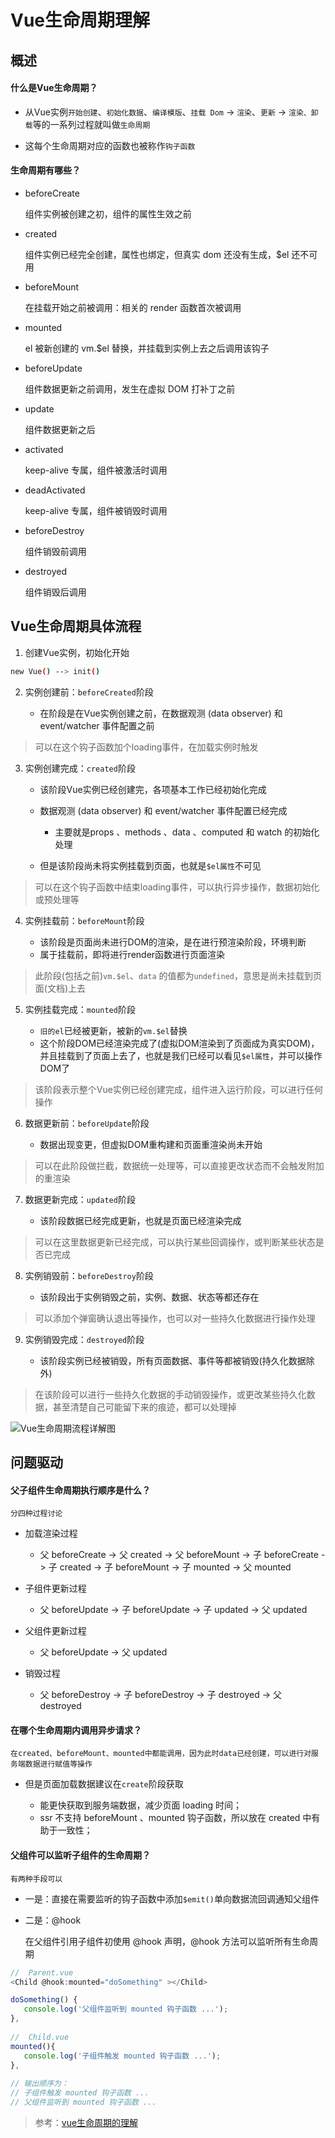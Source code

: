 <!--
 * @Description: 
 * @Date: 2019-08-10 01:46:28
 * @LastEditors: phoebus
 * @LastEditTime: 2019-08-21 18:25:07
 -->
# Vue生命周期理解

## 概述

#### 什么是Vue生命周期？

* 从Vue实例`开始创建`、`初始化数据`、`编译模版`、`挂载 Dom` -> `渲染`、`更新` -> `渲染、卸载`等的一系列过程就叫做`生命周期`

* 这每个生命周期对应的函数也被称作`钩子函数`

#### 生命周期有哪些？

* beforeCreate

	组件实例被创建之初，组件的属性生效之前

* created

	组件实例已经完全创建，属性也绑定，但真实 dom 还没有生成，$el 还不可用

* beforeMount

	在挂载开始之前被调用：相关的 render 函数首次被调用

* mounted

	el 被新创建的 vm.$el 替换，并挂载到实例上去之后调用该钩子

* beforeUpdate

	组件数据更新之前调用，发生在虚拟 DOM 打补丁之前

* update

	组件数据更新之后

* activated

	keep-alive 专属，组件被激活时调用

* deadActivated

	keep-alive 专属，组件被销毁时调用

* beforeDestroy

	组件销毁前调用

* destroyed

	组件销毁后调用

## Vue生命周期具体流程

1. 创建Vue实例，初始化开始

``` bash
new Vue() --> init()
```

2. 实例创建前：`beforeCreated`阶段

	* 在阶段是在Vue实例创建之前，在数据观测 (data observer) 和 event/watcher 事件配置之前

> 可以在这个钩子函数加个loading事件，在加载实例时触发

3. 实例创建完成：`created`阶段

	* 该阶段Vue实例已经创建完，各项基本工作已经初始化完成
	* 数据观测 (data observer) 和 event/watcher 事件配置已经完成

		* 主要就是props 、methods 、data 、computed 和 watch 的初始化处理

	* 但是该阶段尚未将实例挂载到页面，也就是`$el属性`不可见

> 可以在这个钩子函数中结束loading事件，可以执行异步操作，数据初始化或预处理等

4. 实例挂载前：`beforeMount`阶段

	* 该阶段是页面尚未进行DOM的渲染，是在进行预渲染阶段，环境判断
	* 属于挂载前，即将进行render函数进行页面渲染

> 此阶段(包括之前)`vm.$el`、`data` 的值都为`undefined`，意思是尚未挂载到页面(文档)上去

5. 实例挂载完成：`mounted`阶段

	* `旧的el`已经被更新，被新的`vm.$el`替换
	* 这个阶段DOM已经渲染完成了(虚拟DOM渲染到了页面成为真实DOM)，并且挂载到了页面上去了，也就是我们已经可以看见`$el属性`，并可以操作DOM了

> 该阶段表示整个Vue实例已经创建完成，组件进入运行阶段，可以进行任何操作

6. 数据更新前：`beforeUpdate`阶段

	* 数据出现变更，但虚拟DOM重构建和页面重渲染尚未开始

> 可以在此阶段做拦截，数据统一处理等，可以直接更改状态而不会触发附加的重渲染

7. 数据更新完成：`updated`阶段

	* 该阶段数据已经完成更新，也就是页面已经渲染完成

> 可以在这里数据更新已经完成，可以执行某些回调操作，或判断某些状态是否已完成

8. 实例销毁前：`beforeDestroy`阶段

	* 该阶段出于实例销毁之前，实例、数据、状态等都还存在

> 可以添加个弹窗确认退出等操作，也可以对一些持久化数据进行操作处理

9. 实例销毁完成：`destroyed`阶段

	* 该阶段实例已经被销毁，所有页面数据、事件等都被销毁(持久化数据除外)

> 在该阶段可以进行一些持久化数据的手动销毁操作，或更改某些持久化数据，甚至清楚自己可能留下来的痕迹，都可以处理掉

![Vue生命周期流程详解图](../images/Vue生命周期流程详解图.png)

## 问题驱动

#### 父子组件生命周期执行顺序是什么？

	分四种过程讨论

* 加载渲染过程

	* 父 beforeCreate -> 父 created -> 父 beforeMount -> 子 beforeCreate -> 子 created -> 子 beforeMount -> 子 mounted -> 父 mounted

* 子组件更新过程

	* 父 beforeUpdate -> 子 beforeUpdate -> 子 updated -> 父 updated


* 父组件更新过程

	* 父 beforeUpdate -> 父 updated

* 销毁过程

	* 父 beforeDestroy -> 子 beforeDestroy -> 子 destroyed -> 父 destroyed

#### 在哪个生命周期内调用异步请求？

	在created、beforeMount、mounted中都能调用，因为此时data已经创建，可以进行对服务端数据进行赋值等操作

* 但是页面加载数据建议在`create`阶段获取

	* 能更快获取到服务端数据，减少页面 loading 时间；
	* ssr 不支持 beforeMount 、mounted 钩子函数，所以放在 created 中有助于一致性；

#### 父组件可以监听子组件的生命周期？

	有两种手段可以

* 一是：直接在需要监听的钩子函数中添加`$emit()`单向数据流回调通知父组件

* 二是：@hook

	在父组件引用子组件初使用 @hook 声明，@hook 方法可以监听所有生命周期

``` js
//  Parent.vue
<Child @hook:mounted="doSomething" ></Child>

doSomething() {
   console.log('父组件监听到 mounted 钩子函数 ...');
},
    
//  Child.vue
mounted(){
   console.log('子组件触发 mounted 钩子函数 ...');
},    
    
// 输出顺序为：
// 子组件触发 mounted 钩子函数 ...
// 父组件监听到 mounted 钩子函数 ... 
```

> 参考：[vue生命周期的理解](https://blog.csdn.net/haochangdi123/article/details/78358895)
